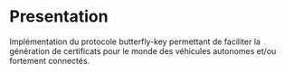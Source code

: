 # Presentation
Implémentation du protocole butterfly-key permettant de faciliter la génération de certificats pour le monde  des véhicules autonomes et/ou fortement connectés.
